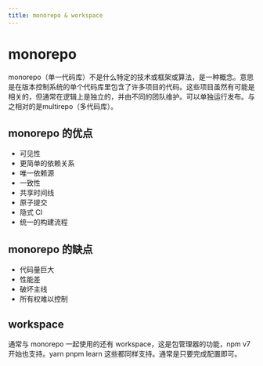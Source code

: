 ```yaml
---
title: monorepo & workspace
---
```


# monorepo

monorepo（单一代码库）不是什么特定的技术或框架或算法，是一种概念。意思是在版本控制系统的单个代码库里包含了许多项目的代码。这些项目虽然有可能是相关的，但通常在逻辑上是独立的，并由不同的团队维护。可以单独运行发布。与之相对的是multirepo（多代码库）。

## monorepo 的优点

- 可见性
- 更简单的依赖关系
- 唯一依赖源
- 一致性
- 共享时间线
- 原子提交
- 隐式 CI
- 统一的构建流程

## monorepo 的缺点

- 代码量巨大
- 性能差
- 破坏主线
- 所有权难以控制

## workspace

通常与 monorepo 一起使用的还有 workspace，这是包管理器的功能，npm v7开始也支持。yarn pnpm learn 这些都同样支持。通常是只要完成配置即可。
